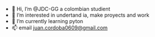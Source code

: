 - 👋 Hi, I’m @JDC-GG a colombian studient 
- 👀 I’m interested in undertand ia, make proyects and work  
- 🌱 I’m currently learning pyton
- 📫 email juan.cordoba0609@gmail.com





